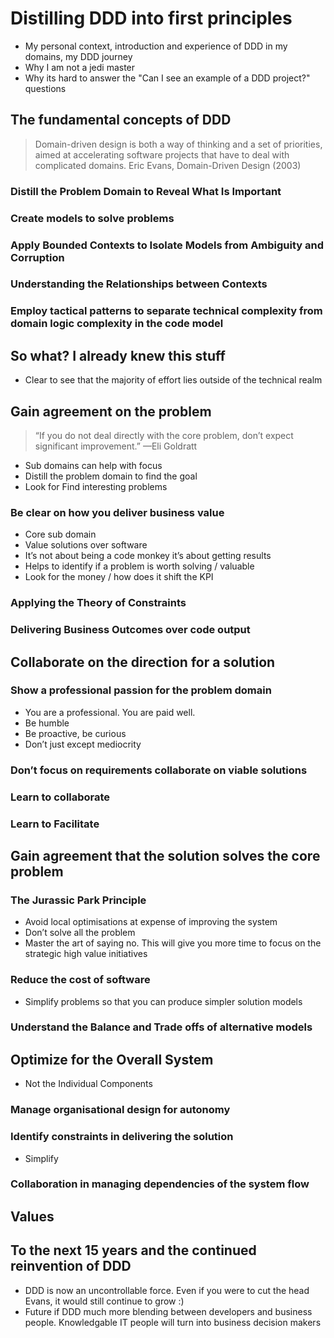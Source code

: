 # Distilling DDD into first principles

* My personal context, introduction and experience of DDD in my domains, my DDD journey
* Why I am not a jedi master
* Why its hard to answer the "Can I see an example of a DDD project?" questions 

## The fundamental concepts of DDD

> Domain-driven design is both a way of thinking and a set of priorities, aimed at accelerating software projects that have to deal with complicated domains. Eric Evans, Domain-Driven Design (2003)

### Distill the Problem Domain to Reveal What Is Important

### Create models to solve problems

### Apply Bounded Contexts to Isolate Models from Ambiguity and Corruption

### Understanding the Relationships between Contexts

### Employ tactical patterns to separate technical complexity from domain logic complexity in the code model

## So what? I already knew this stuff

 * Clear to see that the majority of effort lies outside of the technical realm

## Gain agreement on the problem

 > “If you do not deal directly with the core problem, don’t expect significant improvement.” —Eli Goldratt

 * Sub domains can help with focus
 * Distill the problem domain to find the goal    
 * Look for Find interesting problems 

### Be clear on how you deliver business value

  * Core sub domain
  * Value solutions over software
  * It’s not about being a code monkey it’s about getting results
  * Helps to identify if a problem is worth solving / valuable 
  * Look for the money / how does it shift the KPI

### Applying the Theory of Constraints

### Delivering Business Outcomes over code output

## Collaborate on the direction for a solution

### Show a professional passion for the problem domain

  * You are a professional. You are paid well.
  * Be humble
  * Be proactive, be curious 
  * Don’t just except mediocrity

### Don’t focus on requirements collaborate on viable solutions

### Learn to collaborate

### Learn to Facilitate


## Gain agreement that the solution solves the core problem

### The Jurassic Park Principle

 * Avoid local optimisations at expense of improving the system
 * Don’t solve all the problem
 * Master the art of saying no. This will give you more time to focus on the strategic high value initiatives 

### Reduce the cost of software 

* Simplify problems so that you can produce simpler solution models

### Understand the Balance and Trade offs of alternative models



## Optimize for the Overall System 

 * Not the Individual Components

### Manage organisational design for autonomy 

### Identify constraints in delivering the solution 

* Simplify

### Collaboration in managing dependencies of the system flow

## Values


## To the next 15 years and the continued reinvention of DDD

* DDD is now an uncontrollable force. Even if you were to cut the head Evans, it would still continue to grow :)
* Future if DDD much more blending between developers and business people. Knowledgable IT people will turn into business decision makers
